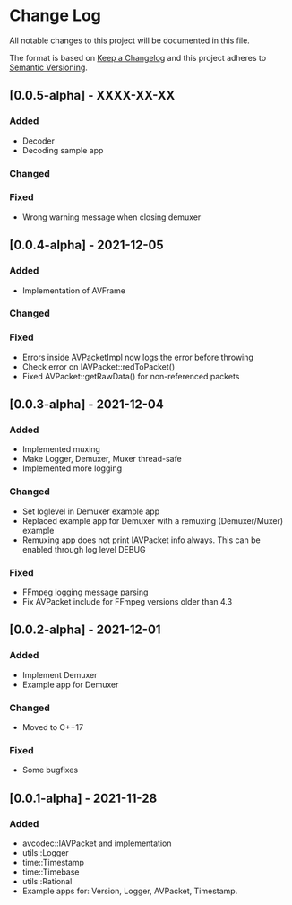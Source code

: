 # Change Log
All notable changes to this project will be documented in this file.
 
The format is based on [Keep a Changelog](http://keepachangelog.com/)
and this project adheres to [Semantic Versioning](http://semver.org/).

## [0.0.5-alpha] - XXXX-XX-XX
 
### Added
- Decoder
- Decoding sample app

### Changed

### Fixed
- Wrong warning message when closing demuxer

## [0.0.4-alpha] - 2021-12-05
 
### Added
- Implementation of AVFrame

### Changed

### Fixed
- Errors inside AVPacketImpl now logs the error before throwing
- Check error on IAVPacket::redToPacket()
- Fixed AVPacket::getRawData() for non-referenced packets

## [0.0.3-alpha] - 2021-12-04
 
### Added
- Implemented muxing
- Make Logger, Demuxer, Muxer thread-safe
- Implemented more logging

### Changed
- Set loglevel in Demuxer example app
- Replaced example app for Demuxer with a remuxing (Demuxer/Muxer) example
- Remuxing app does not print IAVPacket info always. This can be enabled through log level DEBUG

### Fixed
- FFmpeg logging message parsing
- Fix AVPacket include for FFmpeg versions older than 4.3


## [0.0.2-alpha] - 2021-12-01
 
### Added
- Implement Demuxer
- Example app for Demuxer

### Changed
- Moved to C++17

### Fixed
- Some bugfixes
 
## [0.0.1-alpha] - 2021-11-28
 
### Added
- avcodec::IAVPacket and implementation
- utils::Logger
- time::Timestamp
- time::Timebase
- utils::Rational
- Example apps for: Version, Logger, AVPacket, Timestamp.

